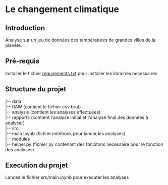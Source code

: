 
# Le changement climatique   

## Introduction  
Analyse sur un jeu de données des températures de grandes villes de la planète.  

## Pré-requis  
Installer le fichier [requirements.txt](https://github.com/IssamBouzidi/climatologie/blob/main/requirements.txt) pour installer les librairies necessaires  

## Structure du projet  
|-- data  
  |-- RAW (contient le fichier csv brut)  
  |-- analysis (contient les analyses effectuées)  
  |-- rapports (contient l'analyse initial et l'analyse final des données à analyser)  
|-- src  
  |-- main.ipynb (fichier notebook pour lancer les analyses)  
  |-- modules  
    |-- helper.py (fichier py contenant des foncitons necessaire pour le fonction des analyses)  

## Execution du projet  
Lancez le fichier src/main.ipynb pour executer les analyses
